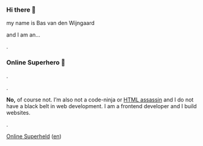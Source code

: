 ### Hi there 👋

my name is
Bas van den Wijngaard

and I am an...

.

### Online Superhero 🦸‍

.

.

__No,__ of course not. I’m also not a code-ninja or [HTML assassin](https://vimeo.com/48773994) and I do not have a black belt in web development. I am a frontend developer and I build websites.

.

[Online Superheld](https://onlinesuperheld.nl/) ([en](https://onlinesuperheld.nl/en/))


<!--
**basvandenwijngaard/basvandenwijngaard** is a ✨ _special_ ✨ repository because its `README.md` (this file) appears on your GitHub profile.

Here are some ideas to get you started:

- 🔭 I’m currently working on ...
- 🌱 I’m currently learning ...
- 👯 I’m looking to collaborate on ...
- 🤔 I’m looking for help with ...
- 💬 Ask me about ...
- 📫 How to reach me: ...
- 😄 Pronouns: ...
- ⚡ Fun fact: ...
-->
